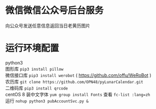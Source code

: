 # 微信微信公众号后台服务
向公众号发送任意信息返回当日老黄历图片

# 运行环境配置
python3  
图形库 `pip3 install pillow`  
微信接口库 `pip3 install werobot`  ( https://github.com/offu/WeRoBot )  
农历库 `git clone https://github.com/OPN48/pyLunarCalendar.git`  
二维码库 `pip3 install qrcode`  
centOS 8 装中文字体 `yum group install Fonts` 查看 `fc-list :lang=zh`  
运行 `nohup python3 pubAccountSvc.py &`  
